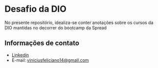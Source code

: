 # Desafio da DIO
No presente repositório, idealiza-se conter anotações sobre os cursos da DIO mantidas no decorrer do bootcamp da Spread
## Informações de contato
- [Linkedin](https://www.linkedin.com/in/vinicius-feliciano-10b909197/)
- E-mail: viniciusfeliciano14@gmail.com
